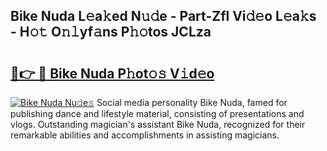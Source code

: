 ## Bike Nuda L𝚎a𝚔ed N𝚞𝚍e - Part-Zfl Vi𝚍𝚎o L𝚎a𝚔s - H𝚘𝚝 O𝚗𝚕yf𝚊ns P𝚑𝚘tos JCLza

# <h2><a href="http://kfewow6.oniu.top/?m=Bike+Nuda">🔗👉 🔴 Bike Nuda P𝚑ot𝚘𝚜 V𝚒d𝚎o</a></h2>

[![Bike Nuda Nu𝚍e𝚜](https://i.imgur.com/0qMVB7G.gif)](http://kfewow6.oniu.top/?m=Bike+Nuda)
Social media personality Bike Nuda, famed for publishing dance and lifestyle material, consisting of presentations and vlogs. Outstanding magician's assistant Bike Nuda, recognized for their remarkable abilities and accomplishments in assisting magicians.  
